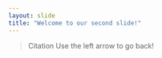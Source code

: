 ```yaml
---
layout: slide
title: "Welcome to our second slide!"
---
```

> Citation
Use the left arrow to go back!
